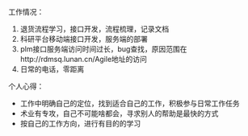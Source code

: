 工作情况：

1. 退货流程学习，接口开发，流程梳理，记录文档
2. 科研平台移动端接口开发，服务端的部署
3. plm接口服务端访问时间过长，bug查找，原因范围在http://rdmsq.lunan.cn/Agile地址的访问
4. 日常的电话，零距离

个人心得：

- 工作中明确自己的定位，找到适合自己的工作，积极参与日常工作任务
- 术业有专攻，自己不可能啥都会，寻求别人的帮助是最快的方式
- 按自己的工作方向，进行有目的的学习

